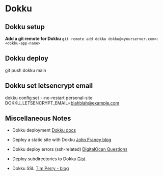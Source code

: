 # Dokku

## Dokku setup
**Add a git remote for Dokku**
`git remote add dokku dokku@<yourserver.com>:<dokku-app-name>`

## Dokku deploy
git push dokku main

## Dokku set letsencrypt email
dokku config:set --no-restart personal-site DOKKU_LETSENCRYPT_EMAIL=blahblah@example.com

## Miscellaneous Notes
- Dokku deployment [Dokku docs](https://dokku.com/docs/deployment/application-deployment/)

- Deploy a static site with Dokku [John Franey blog](https://johnfraney.ca/blog/build-deploy-static-site-dokku/)

- Dokku deploy errors (ssh-related) [DigitalOcan Questions](https://www.digitalocean.com/community/questions/git-push-dokku-master-is-returning-permission-denied)

- Deploy subdirectories to Dokku [Gist](https://gist.github.com/svschannak/c2eb2d921719a9de9660f26aca2f60e1)

- Dokku SSL [Tim Perry - blog](https://medium.com/@pimterry/effortlessly-add-https-to-dokku-with-lets-encrypt-900696366890)